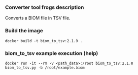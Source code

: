 ### Converter tool frogs description ###

Converts a BIOM file in TSV file.

### Build the image ###

`docker build -t biom_to_tsv:2.1.0 .`

### biom_to_tsv example execution (help) ###

`docker run -it --rm -v <path_data>:/root biom_to_tsv:2.1.0 biom_to_tsv.py -b /root/example.biom`
